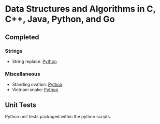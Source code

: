 # Data Structures and Algorithms in C, C++, Java, Python, and Go

## Completed

### Strings

* String replace: [Python](python/string/string_replace.py)

### Miscellaneous

* Standing ovation: [Python](python/misc/standing_ovation.py)
* Vietnam snake: [Python](python/misc/vietnam_snake.py)

## Unit Tests

Python unit tests packaged within the python scripts.
